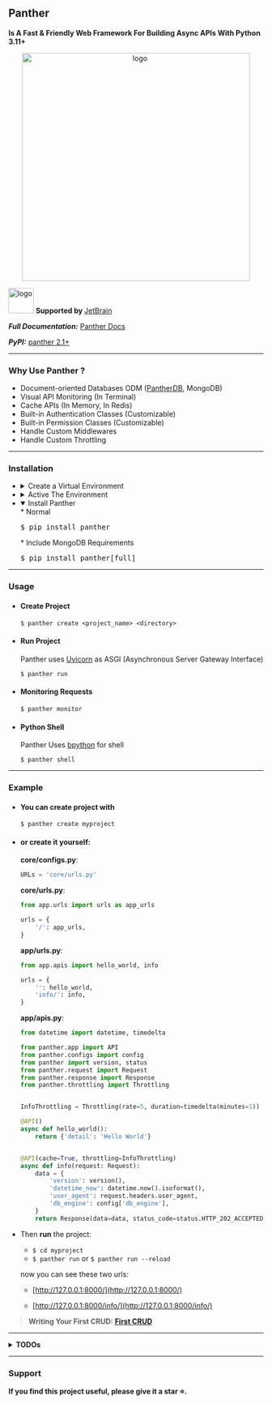 

## Panther 
<b>Is A Fast &  Friendly Web Framework For Building Async APIs With Python 3.11+</b> 

<p align=center>
  <img src="https://github.com/AliRn76/panther/raw/master/docs/docs/images/logo-vertical.png" alt="logo" style="width: 450px">
</p>

<p>
  <img src="https://resources.jetbrains.com/storage/products/company/brand/logos/jb_beam.png" alt="logo" style="width: 50px;">
   <b>Supported by </b><a href="https://drive.google.com/file/d/17xe1hicIiRF7SQ-clg9SETdc19SktCbV/view?usp=sharing">JetBrain</a>
</p>

**_Full Documentation:_** [Panther Docs](https://pantherpy.github.io)

**_PyPI:_** [panther 2.1+](https://pypi.org/project/panther/)

---

### Why Use Panther ?
- Document-oriented Databases ODM ([PantherDB](https://pypi.org/project/pantherdb/), MongoDB)
- Visual API Monitoring (In Terminal)
- Cache APIs (In Memory, In Redis)
- Built-in Authentication Classes (Customizable)
- Built-in Permission Classes (Customizable)
- Handle Custom Middlewares
- Handle Custom Throttling 
---

### Installation
- <details>
    <summary>Create a Virtual Environment</summary>
    <pre>$ python3 -m venv .venv</pre>
  
  </details>
  
- <details>
    <summary>Active The Environment</summary>
    * Linux & Mac
      <pre>$ source .venv/bin/activate</pre>
    * Windows
      <pre>$ .\.venv\Scripts\activate</pre>
  
  </details>
 
- <details open>
    <summary>Install Panther</summary>
    * Normal
      <pre>$ pip install panther</pre>
    * Include MongoDB Requirements
      <pre>$ pip install panther[full]</pre>
  </details>
  
---

### Usage

- #### Create Project

    ```console
    $ panther create <project_name> <directory>
    ```

- #### Run Project

    Panther uses [Uvicorn](https://github.com/encode/uvicorn) as ASGI (Asynchronous Server Gateway Interface)
    
    ```console
    $ panther run 
    ```

- #### Monitoring Requests

    ```console
    $ panther monitor 
    ```

- #### Python Shell

    Panther Uses [bpython](https://bpython-interpreter.org) for shell
    
    ```console
    $ panther shell 
    ```
---

### Example

- #### You can create project with
 
    ```console 
    $ panther create myproject
    ``` 
  
- #### or create it yourself:

    **core/configs.py**:
    
    ```python
    URLs = 'core/urls.py'
    ```
    
    **core/urls.py**:
    
    ```python
    from app.urls import urls as app_urls
    
    urls = {
        '/': app_urls,
    }
    ```
    
    **app/urls.py**:
    
    ```python
    from app.apis import hello_world, info
    
    urls = {
        '': hello_world,
        'info/': info,
    }
    ```
    
    **app/apis.py**:
    
    ```python
    from datetime import datetime, timedelta

    from panther.app import API
    from panther.configs import config
    from panther import version, status
    from panther.request import Request
    from panther.response import Response
    from panther.throttling import Throttling
    
    
    InfoThrottling = Throttling(rate=5, duration=timedelta(minutes=1))
  
    @API()
    async def hello_world():
        return {'detail': 'Hello World'}
    
    
    @API(cache=True, throttling=InfoThrottling)
    async def info(request: Request):
        data = {
            'version': version(),
            'datetime_now': datetime.now().isoformat(),
            'user_agent': request.headers.user_agent,
            'db_engine': config['db_engine'],
        }
        return Response(data=data, status_code=status.HTTP_202_ACCEPTED)
    ```

- Then **run** the project:
  
  - `$ cd myproject`
  - `$ panther run` or `$ panther run --reload` 
  
  now you can see these two urls:</b>

  * [http://127.0.0.1:8000/](http://127.0.0.1:8000/)

  * [http://127.0.0.1:8000/info/](http://127.0.0.1:8000/info/)



> **Writing Your First CRUD: [First CRUD](https://pantherpy.github.io/first_crud)**

---


**<details>
    <summary>TODOs**</summary>

- <details>
    <summary>Base</summary>
  
    - &#x2705; Start with Uvicorn
    - &#x2705; Fix URL Routing
    - &#x2705; Read Configs
    - &#x2705; Handle Exceptions
    - &#x2705; Add Custom Logger
    - &#x2705; Request Class
    - &#x2705; Response Class 
    - &#x2705; Validate Input 
    - &#x2705; Custom Output Model 
    - &#x2705; Log Queries
    - &#x2705; Add Package Requirements
    - &#x2705; Custom Logging
    - &#x2705; Caching
    - &#x2705; Handle Path Variable
    - &#x2705; Handle Simple Form-Data
    - &#x2705; Handle Throttling
    - &#x2705; Handle ClassBase APIs
    - &#9744; Handle Complex Form-Data
    - &#9744; Handle File 
    - &#9744; Handle Cookie
    - &#9744; Handle WS 
    - &#9744; Handle GraphQL
    - &#9744; Handle Testing
    - &#9744; Generate Swagger For APIs
  
  </details>

- <details>
    <summary>Database</summary>
  
    - &#x2705; Structure Of DB Connection
    - &#x2705; PantherDB Connection
    - &#x2705; MongoDB Connection
    - &#x2705; Create Custom BaseModel For All Type Of Databases
    - &#x2705; Set PantherDB As Default
  
  </details>

- <details>
    <summary>Custom ODM</summary>

    - &#x2705; Find One
    - &#x2705; Find 
    - &#x2705; Last
    - &#x2705; Count
    - &#x2705; Insert One 
    - &#x2705; Insert Many 
    - &#x2705; Delete One
    - &#x2705; Delete Many
    - &#x2705; Delete Itself
    - &#x2705; Update One
    - &#x2705; Update Many
    - &#x2705; Update Itself
    - &#x2705; Find or Insert
    - &#x2705; Save
    - &#9744; Find or Raise
    - &#9744; Find with Pagination
    - &#9744; Aggregation
    - &#9744; Complex Pipelines
    - &#9744; ...
    
  </details>

- <details>
    <summary>Middleware</summary>
  
    - &#x2705; Add Middlewares To Structure
    - &#x2705; Create BaseMiddleware
    - &#x2705; Pass Custom Parameters To Middlewares
    - &#x2705; Handle Custom Middlewares
  </details>

- <details>
    <summary>Authentication</summary>

    - &#x2705; JWT Authentication
    - &#x2705; Separate Auth For Every API
    - &#x2705; Handle Permissions 
    - &#9744; Token Storage Authentication
    - &#9744; Cookie Authentication
    - &#9744; Query Param Authentication
    - &#9744; Store JWT After Logout In Redis/ Memory
  
  </details>

- <details>
    <summary>Cache</summary>

    - &#x2705; Add Redis To Structure
    - &#x2705; Create Cache Decorator
    - &#x2705; Handle In-Memory Caching 
    - &#x2705; Handle In Redis Caching 
    - &#9744; Write Async LRU_Caching With TTL (Replace it with in-memory ...)
  
  </details>

- <details>
    <summary>CLI</summary>

    - &#x2705; Create Project 
    - &#x2705; Run Project 
    - &#x2705; Create Project with Options
    - &#x2705; Monitoring With Textual
    - &#x2705; Monitor Requests, Response & Time
  
  </details>

- <details>
    <summary>Documentation</summary>

    - &#x2705; Create MkDocs For Project 
    - &#x2705; Benchmarks
    - &#x2705; Release Notes
    - &#x2705; Features
    - &#9744; Complete The MkDoc
  
  </details>

- <details>
    <summary>Tests</summary>

    - &#x2705; Start Writing Tests For Panther 
    - &#9744; Test Client
  
  </details>

</details>


---

### Support

**If you find this project useful, please give it a star ⭐️.**
